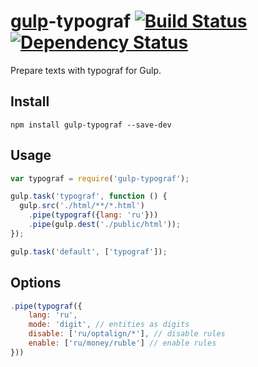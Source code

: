 [gulp](http://gulpjs.com)-typograf [![Build Status](https://travis-ci.org/typograf/gulp-typograf.png?branch=master)](https://travis-ci.org/typograf/gulp-typograf) [![Dependency Status](https://david-dm.org/typograf/gulp-typograf.png)](https://david-dm.org/typograf/gulp-typograf)
==================================
Prepare texts with typograf for Gulp.

## Install

```
npm install gulp-typograf --save-dev
```

## Usage
```js
var typograf = require('gulp-typograf');

gulp.task('typograf', function () {
  gulp.src('./html/**/*.html')
    .pipe(typograf({lang: 'ru'}))
    .pipe(gulp.dest('./public/html'));
});

gulp.task('default', ['typograf']);
```

## Options
```js
.pipe(typograf({
    lang: 'ru',
    mode: 'digit', // entities as digits
    disable: ['ru/optalign/*'], // disable rules
    enable: ['ru/money/ruble'] // enable rules
}))
```
